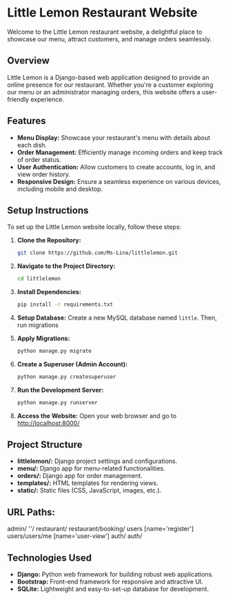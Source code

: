 # Little Lemon Restaurant Website

Welcome to the Little Lemon restaurant website, a delightful place to showcase our menu, attract customers, and manage orders seamlessly.

## Overview

Little Lemon is a Django-based web application designed to provide an online presence for our restaurant. Whether you're a customer exploring our menu or an administrator managing orders, this website offers a user-friendly experience.

## Features

- **Menu Display:** Showcase your restaurant's menu with details about each dish.
- **Order Management:** Efficiently manage incoming orders and keep track of order status.
- **User Authentication:** Allow customers to create accounts, log in, and view order history.
- **Responsive Design:** Ensure a seamless experience on various devices, including mobile and desktop.

## Setup Instructions

To set up the Little Lemon website locally, follow these steps:

1. **Clone the Repository:**
   ```bash
   git clone https://github.com/Ms-Lina/littlelemon.git
   ```

2. **Navigate to the Project Directory:**
   ```bash
   cd littlelemon
   ```

3. **Install Dependencies:**
   ```bash
   pip install -r requirements.txt
   ```
4. **Setup Database:**
Create a new MySQL database named `little`. Then, run migrations 

5. **Apply Migrations:**
   ```bash
   python manage.py migrate
   ```

6. **Create a Superuser (Admin Account):**
   ```bash
   python manage.py createsuperuser
   ```

7. **Run the Development Server:**
   ```bash
   python manage.py runserver
   ```

8. **Access the Website:**
   Open your web browser and go to [http://localhost:8000/](http://localhost:8000/)

## Project Structure

- **littlelemon/:** Django project settings and configurations.
- **menu/:** Django app for menu-related functionalities.
- **orders/:** Django app for order management.
- **templates/:** HTML templates for rendering views.
- **static/:** Static files (CSS, JavaScript, images, etc.).

## URL Paths:
admin/
''/
restaurant/
restaurant/booking/
users [name='register']
users/users/me [name='user-view']
auth/
auth/


## Technologies Used

- **Django:** Python web framework for building robust web applications.
- **Bootstrap:** Front-end framework for responsive and attractive UI.
- **SQLite:** Lightweight and easy-to-set-up database for development.


